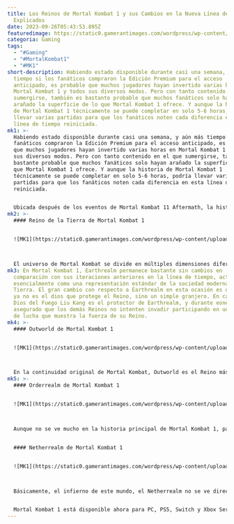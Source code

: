 ```yaml
---
title: Los Reinos de Mortal Kombat 1 y sus Cambios en la Nueva Línea de Tiempo
  Explicados
date: 2023-09-26T05:43:53.895Z
featuredimage: https://static0.gamerantimages.com/wordpress/wp-content/uploads/2023/09/mortal-kombat-chaosrealm.jpg?q=50&fit=contain&w=1140&h=&dpr=1.5
categoria: Gaming
tags:
  - "#Gaming"
  - "#MortalKombat1"
  - "#MK1"
short-description: Habiendo estado disponible durante casi una semana, y aún más
  tiempo si los fanáticos compraron la Edición Premium para el acceso
  anticipado, es probable que muchos jugadores hayan invertido varias horas en
  Mortal Kombat 1 y todos sus diversos modos. Pero con tanto contenido en el que
  sumergirse, también es bastante probable que muchos fanáticos solo hayan
  arañado la superficie de lo que Mortal Kombat 1 ofrece. Y aunque la historia
  de Mortal Kombat 1 técnicamente se puede completar en solo 5-6 horas, podría
  llevar varias partidas para que los fanáticos noten cada diferencia en esta
  línea de tiempo reiniciada.
mk1: >-
  Habiendo estado disponible durante casi una semana, y aún más tiempo si los
  fanáticos compraron la Edición Premium para el acceso anticipado, es probable
  que muchos jugadores hayan invertido varias horas en Mortal Kombat 1 y todos
  sus diversos modos. Pero con tanto contenido en el que sumergirse, también es
  bastante probable que muchos fanáticos solo hayan arañado la superficie de lo
  que Mortal Kombat 1 ofrece. Y aunque la historia de Mortal Kombat 1
  técnicamente se puede completar en solo 5-6 horas, podría llevar varias
  partidas para que los fanáticos noten cada diferencia en esta línea de tiempo
  reiniciada.


  Ubicada después de los eventos de Mortal Kombat 11 Aftermath, la historia de Mortal Kombat 1 ve a Liu Kang como el Dios del Fuego reiniciar el universo, cambiando una multitud de detalles en el camino, tanto grandes como pequeños. Pero si bien los cambios en el origen de cada personaje son de lejos los aspectos más interesantes de este nuevo universo de Mortal Kombat, no son los únicos cambios importantes en la línea de tiempo, ya que cada Reino también luce bastante diferente esta vez.
mk2: >-
  #### Reino de la Tierra de Mortal Kombat 1


  ![MK1](https://static0.gamerantimages.com/wordpress/wp-content/uploads/2023/09/mortal-kombat-1-tournament-raiden-and-kenshi.jpg?q=50&fit=crop&w=1500&dpr=1.5 "MK1")



  El universo de Mortal Kombat se divide en múltiples dimensiones diferentes, conocidas como Reinos, cada una apareciendo en su propio plano de existencia separado. Si bien la mayoría de los Reinos sabe de la existencia de los demás y pueden viajar libremente entre ellos utilizando portales, lo mismo no se puede decir de Earthrealm, cuyos habitantes casi todos son completamente ajenos a la existencia de otras dimensiones.
mk3: En Mortal Kombat 1, Earthrealm permanece bastante sin cambios en
  comparación con sus iteraciones anteriores en la línea de tiempo, actuando
  esencialmente como una representación estándar de la sociedad moderna de la
  Tierra. El gran cambio con respecto a Earthrealm en esta ocasión es que Raiden
  ya no es el dios que protege el Reino, sino un simple granjero. En cambio, el
  Dios del Fuego Liu Kang es el protector de Earthrealm, y durante eones ha
  asegurado que los demás Reinos no intenten invadir participando en un torneo
  de lucha que muestra la fuerza de su Reino.
mk4: >-
  #### Outworld de Mortal Kombat 1


  ![MK1](https://static0.gamerantimages.com/wordpress/wp-content/uploads/2023/09/mortal-kombat-1-taunting-frame-disadvantage.jpg?q=50&fit=crop&w=1500&dpr=1.5 "MK1")



  En la continuidad original de Mortal Kombat, Outworld es el Reino más grande de todos, siendo una amalgama de algunos Reinos que se han invadido y fusionado. En Mortal Kombat 1, Outworld sigue siendo el Reino más grande y aún cuenta con sub-Reinos como Edenia y Tarkata, pero estos siempre han sido parte de Outworld en esta línea de tiempo, en lugar de ser conquistados. El Outworld de Mortal Kombat 1 es un lugar mucho más pacífico que en las líneas de tiempo anteriores, con la Emperatriz Sindel siendo una líder mucho más benevolente que Shao Kahn, quien ha sido degradado a general aquí. Sin embargo, todavía hay problemas debajo de la superficie de Outworld, con la nueva enfermedad de Tarkat amenazando con convertir a la población en sombras monstruosas de lo que solían ser.
mk5: >-
  #### Orderrealm de Mortal Kombat 1


  ![MK1](https://static0.gamerantimages.com/wordpress/wp-content/uploads/2021/05/mortal-kombat-floating-Pyramids-of-Seido.jpg?q=50&fit=crop&w=1500&dpr=1.5 "MK1")



  Aunque no se ve mucho en la historia principal de Mortal Kombat 1, parece que Orderrealm permanece en gran parte sin cambios en comparación con las iteraciones anteriores de la línea de tiempo. También conocido como Seido, Orderrealm es una sociedad utópica ideal, donde la estructura y la justicia prevalecen sobre todo lo demás. Pero el Orderrealm de Mortal Kombat 1 podría estar en peligro inminente. Durante el modo historia de Mortal Kombat 1, un ciudadano de Orderrealm llamado Dairou ayuda a Quan Chi y al resto de la Deadly Alliance en un intento de causar estragos en Orderrealm. Convirtiéndose en el Kombatant Havik, el deseo de Dairou se hace realidad cuando inunda Seido, inaugurando una nueva era de caos.


  #### Netherrealm de Mortal Kombat 1


  ![MK1](https://static0.gamerantimages.com/wordpress/wp-content/uploads/2021/05/Cliffs-of-the-Netherrealm.jpg?q=50&fit=crop&w=1500&dpr=1.5 "MK1")



  Básicamente, el infierno de este mundo, el Netherrealm no se ve directamente en Mortal Kombat 1, pero su existencia se confirma varias veces, con varios antagonistas que provienen de allí. Quan Chi y el resto de su Hermandad de las Sombras provienen del Netherrealm, junto con luchadores como Sareena. Ashrah también era originalmente del Netherrealm, comenzando su vida como un demonio, pero eventualmente eligió pasarse al lado del bien.


  Mortal Kombat 1 está disponible ahora para PC, PS5, Switch y Xbox Series X/S.
---
```

